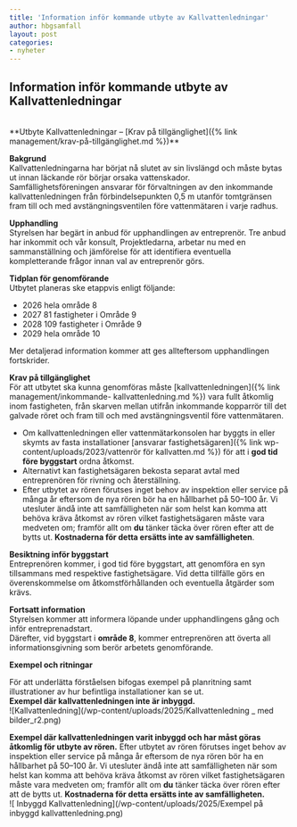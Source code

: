 ```yaml
---
title: 'Information inför kommande utbyte av Kallvattenledningar'
author: hbgsamfall
layout: post
categories:
- nyheter
---
```

## Information inför kommande utbyte av Kallvattenledningar  
<BR>
**Utbyte Kallvattenledningar – [Krav på tillgänglighet]({% link management/krav-på-tillgänglighet.md %})**  

**Bakgrund**  
Kallvattenledningarna har börjat nå slutet av sin livslängd och måste bytas ut innan läckande rör börjar orsaka vattenskador.  
Samfällighetsföreningen ansvarar för förvaltningen av den inkommande kallvattenledningen från förbindelsepunkten 0,5 m utanför tomtgränsen fram till och med avstängningsventilen före vattenmätaren i varje radhus.  

**Upphandling**  
Styrelsen har begärt in anbud för upphandlingen av entreprenör. Tre anbud har inkommit och vår konsult, Projektledarna, arbetar nu med en sammanställning och jämförelse för att identifiera eventuella kompletterande frågor innan val av entreprenör görs.  

**Tidplan för genomförande**  
Utbytet planeras ske etappvis enligt följande:
* 2026 hela område 8
* 2027 81 fastigheter i Område 9
* 2028 109 fastigheter i Område 9
* 2029 hela område 10  

Mer detaljerad information kommer att ges allteftersom upphandlingen fortskrider.

**Krav på tillgänglighet**  
För att utbytet ska kunna genomföras måste [kallvattenledningen]({% link management/inkommande- kallvattenledning.md %}) vara fullt åtkomlig inom fastigheten, från skarven mellan utifrån inkommande kopparrör till det galvade röret och fram till och med avstängningsventil före vattenmätaren.
* Om kallvattenledningen eller vattenmätarkonsolen har byggts in eller skymts av fasta installationer [ansvarar fastighetsägaren]({% link wp-content/uploads/2023/vattenrör för kallvatten.md %}) för att i **god tid före byggstart** ordna åtkomst.
* Alternativt kan fastighetsägaren bekosta separat avtal med entreprenören för rivning och återställning.
* Efter utbytet av rören förutses inget behov av inspektion eller service på många år eftersom de nya rören bör ha en hållbarhet på 50–100 år. Vi utesluter ändå inte att samfälligheten när som helst kan komma att behöva kräva åtkomst av rören vilket fastighetsägaren måste vara medveten om; framför allt om **du** tänker täcka över rören efter att de bytts ut. **Kostnaderna för detta ersätts inte av samfälligheten**.   
 
**Besiktning inför byggstart**  
Entreprenören kommer, i god tid före byggstart, att genomföra en syn tillsammans med respektive fastighetsägare. Vid detta tillfälle görs en överenskommelse om åtkomstförhållanden och eventuella åtgärder som krävs.

**Fortsatt information**  
Styrelsen kommer att informera löpande under upphandlingens gång och inför entreprenadstart.  
Därefter, vid byggstart i **område 8**, kommer entreprenören att överta all informationsgivning som berör arbetets genomförande.  

**Exempel och ritningar**  

För att underlätta förståelsen bifogas exempel på planritning samt illustrationer av hur befintliga installationer kan se ut.  
**Exempel där kallvattenledningen inte är inbyggd.**  
![Kallvattenledning](/wp-content/uploads/2025/Kallvattenledning _ med bilder_r2.png)  

**Exempel där kallvattenledningen varit inbyggd och har måst göras åtkomlig för utbyte av rören.** Efter utbytet av rören förutses inget behov av inspektion eller service på många år eftersom de nya rören bör ha en hållbarhet på 50–100 år. Vi utesluter ändå inte att samfälligheten när som helst kan komma att behöva kräva åtkomst av rören vilket fastighetsägaren måste vara medveten om; framför allt om **du** tänker täcka över rören efter att de bytts ut. **Kostnaderna för detta ersätts inte av samfälligheten.**  
![ Inbyggd Kallvattenledning](/wp-content/uploads/2025/Exempel på inbyggd kallvattenledning.png)  
